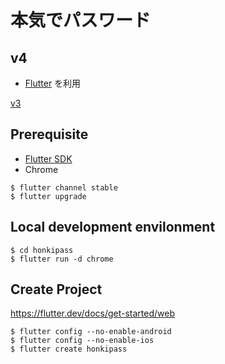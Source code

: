 # 本気でパスワード

## v4

- [Flutter](https://flutter.dev/) を利用

[v3](https://github.com/MichinobuMaeda/honkipass/tree/v3)

## Prerequisite

- [Flutter SDK](https://flutter.dev/docs/get-started/install)
- Chrome

```
$ flutter channel stable
$ flutter upgrade
```

## Local development envilonment

```
$ cd honkipass
$ flutter run -d chrome
```

## Create Project

https://flutter.dev/docs/get-started/web

```
$ flutter config --no-enable-android
$ flutter config --no-enable-ios
$ flutter create honkipass
```
